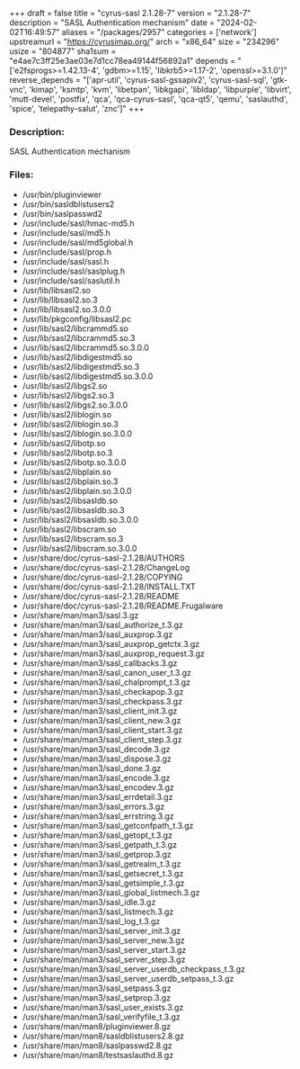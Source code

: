 +++
draft = false
title = "cyrus-sasl 2.1.28-7"
version = "2.1.28-7"
description = "SASL Authentication mechanism"
date = "2024-02-02T16:49:57"
aliases = "/packages/2957"
categories = ['network']
upstreamurl = "https://cyrusimap.org/"
arch = "x86_64"
size = "234296"
usize = "804877"
sha1sum = "e4ae7c3ff25e3ae03e7d1cc78ea49144f56892a1"
depends = "['e2fsprogs>=1.42.13-4', 'gdbm>=1.15', 'libkrb5>=1.17-2', 'openssl>=3.1.0']"
reverse_depends = "['apr-util', 'cyrus-sasl-gssapiv2', 'cyrus-sasl-sql', 'gtk-vnc', 'kimap', 'ksmtp', 'kvm', 'libetpan', 'libkgapi', 'libldap', 'libpurple', 'libvirt', 'mutt-devel', 'postfix', 'qca', 'qca-cyrus-sasl', 'qca-qt5', 'qemu', 'saslauthd', 'spice', 'telepathy-salut', 'znc']"
+++
### Description: 
SASL Authentication mechanism

### Files: 
* /usr/bin/pluginviewer
* /usr/bin/sasldblistusers2
* /usr/bin/saslpasswd2
* /usr/include/sasl/hmac-md5.h
* /usr/include/sasl/md5.h
* /usr/include/sasl/md5global.h
* /usr/include/sasl/prop.h
* /usr/include/sasl/sasl.h
* /usr/include/sasl/saslplug.h
* /usr/include/sasl/saslutil.h
* /usr/lib/libsasl2.so
* /usr/lib/libsasl2.so.3
* /usr/lib/libsasl2.so.3.0.0
* /usr/lib/pkgconfig/libsasl2.pc
* /usr/lib/sasl2/libcrammd5.so
* /usr/lib/sasl2/libcrammd5.so.3
* /usr/lib/sasl2/libcrammd5.so.3.0.0
* /usr/lib/sasl2/libdigestmd5.so
* /usr/lib/sasl2/libdigestmd5.so.3
* /usr/lib/sasl2/libdigestmd5.so.3.0.0
* /usr/lib/sasl2/libgs2.so
* /usr/lib/sasl2/libgs2.so.3
* /usr/lib/sasl2/libgs2.so.3.0.0
* /usr/lib/sasl2/liblogin.so
* /usr/lib/sasl2/liblogin.so.3
* /usr/lib/sasl2/liblogin.so.3.0.0
* /usr/lib/sasl2/libotp.so
* /usr/lib/sasl2/libotp.so.3
* /usr/lib/sasl2/libotp.so.3.0.0
* /usr/lib/sasl2/libplain.so
* /usr/lib/sasl2/libplain.so.3
* /usr/lib/sasl2/libplain.so.3.0.0
* /usr/lib/sasl2/libsasldb.so
* /usr/lib/sasl2/libsasldb.so.3
* /usr/lib/sasl2/libsasldb.so.3.0.0
* /usr/lib/sasl2/libscram.so
* /usr/lib/sasl2/libscram.so.3
* /usr/lib/sasl2/libscram.so.3.0.0
* /usr/share/doc/cyrus-sasl-2.1.28/AUTHORS
* /usr/share/doc/cyrus-sasl-2.1.28/ChangeLog
* /usr/share/doc/cyrus-sasl-2.1.28/COPYING
* /usr/share/doc/cyrus-sasl-2.1.28/INSTALL.TXT
* /usr/share/doc/cyrus-sasl-2.1.28/README
* /usr/share/doc/cyrus-sasl-2.1.28/README.Frugalware
* /usr/share/man/man3/sasl.3.gz
* /usr/share/man/man3/sasl_authorize_t.3.gz
* /usr/share/man/man3/sasl_auxprop.3.gz
* /usr/share/man/man3/sasl_auxprop_getctx.3.gz
* /usr/share/man/man3/sasl_auxprop_request.3.gz
* /usr/share/man/man3/sasl_callbacks.3.gz
* /usr/share/man/man3/sasl_canon_user_t.3.gz
* /usr/share/man/man3/sasl_chalprompt_t.3.gz
* /usr/share/man/man3/sasl_checkapop.3.gz
* /usr/share/man/man3/sasl_checkpass.3.gz
* /usr/share/man/man3/sasl_client_init.3.gz
* /usr/share/man/man3/sasl_client_new.3.gz
* /usr/share/man/man3/sasl_client_start.3.gz
* /usr/share/man/man3/sasl_client_step.3.gz
* /usr/share/man/man3/sasl_decode.3.gz
* /usr/share/man/man3/sasl_dispose.3.gz
* /usr/share/man/man3/sasl_done.3.gz
* /usr/share/man/man3/sasl_encode.3.gz
* /usr/share/man/man3/sasl_encodev.3.gz
* /usr/share/man/man3/sasl_errdetail.3.gz
* /usr/share/man/man3/sasl_errors.3.gz
* /usr/share/man/man3/sasl_errstring.3.gz
* /usr/share/man/man3/sasl_getconfpath_t.3.gz
* /usr/share/man/man3/sasl_getopt_t.3.gz
* /usr/share/man/man3/sasl_getpath_t.3.gz
* /usr/share/man/man3/sasl_getprop.3.gz
* /usr/share/man/man3/sasl_getrealm_t.3.gz
* /usr/share/man/man3/sasl_getsecret_t.3.gz
* /usr/share/man/man3/sasl_getsimple_t.3.gz
* /usr/share/man/man3/sasl_global_listmech.3.gz
* /usr/share/man/man3/sasl_idle.3.gz
* /usr/share/man/man3/sasl_listmech.3.gz
* /usr/share/man/man3/sasl_log_t.3.gz
* /usr/share/man/man3/sasl_server_init.3.gz
* /usr/share/man/man3/sasl_server_new.3.gz
* /usr/share/man/man3/sasl_server_start.3.gz
* /usr/share/man/man3/sasl_server_step.3.gz
* /usr/share/man/man3/sasl_server_userdb_checkpass_t.3.gz
* /usr/share/man/man3/sasl_server_userdb_setpass_t.3.gz
* /usr/share/man/man3/sasl_setpass.3.gz
* /usr/share/man/man3/sasl_setprop.3.gz
* /usr/share/man/man3/sasl_user_exists.3.gz
* /usr/share/man/man3/sasl_verifyfile_t.3.gz
* /usr/share/man/man8/pluginviewer.8.gz
* /usr/share/man/man8/sasldblistusers2.8.gz
* /usr/share/man/man8/saslpasswd2.8.gz
* /usr/share/man/man8/testsaslauthd.8.gz

